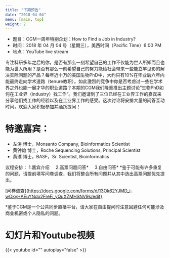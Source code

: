 ```yaml
---
title: "下期预告"
date: "2018-04-04"
menu: [main, top]
weight: 2
---
```


- 题目：CGM一周年特别企划：How to Find a Job in Industry?
- 时间：2018 年 04 月 04 号（星期三），美西时间（Pacific Time）6:00 PM
- 地点：YouTube live stream 

专注科研多年之后的你，是否有那么一刻希望自己的工作不仅能为世人所知而且也能为世人所用？是否有那么一刻希望自己的努力能给社会带来一些能立竿见影的解决实际问题的产品？每年近十万的美国生物PhD中，大约只有10%在毕业后六年内能最终走向学术道路（tenure教职）。如此激烈的竞争中你是否考虑过一些在学术界之外也能一展才华的职业道路？本期的CGM我们隆重推出主题讨论”生物PhD如何在工业界（industry）找工作“。我们邀请到了三位已经在工业界工作的嘉宾来分享他们找工作的经验以及在工业界工作的感受。这次讨论将安排大量的问答互动时间，欢迎大家积极参加并踊跃提问！

# 特邀嘉宾：
- 左涛 博士，Monsanto Company, Bioinformatics Scientist
- 黄钟韵 博士，Roche Sequencing Solutions, Principal Scientist
- 黄璞 博士，BASF，Sr. Scientist, Bioinformatics

议程安排：
     	1.嘉宾介绍
      2.高票问题问答*
      3.自由问答*
*鉴于可能有许多重复的问题，请提前填写问卷调查，我们将整合所有问题并从其中选出高票问题优先提出。

[问卷调查]{https://docs.google.com/forms/d/13Ok62YJMD_i-wOkyHAEuYNdo2FreFi_yQuXZMHSNV9s/edit}

*鉴于CGM是一个公共同步直播平台，请大家在自由提问时注意回避任何可能涉及商业机密或个人隐私的问题。



# 幻灯片和Youtube视频

{{< youtube id="" autoplay="false" >}}
